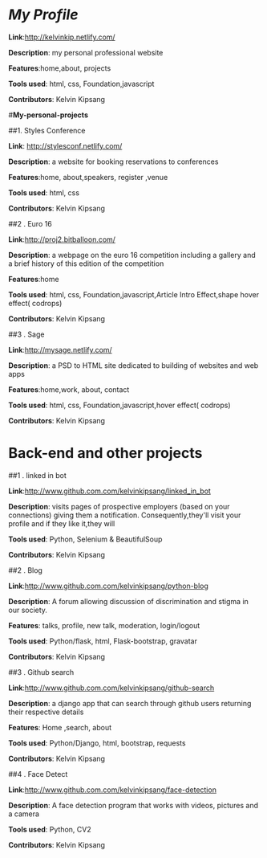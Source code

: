 

# *My Profile*

**Link**:http://kelvinkip.netlify.com/

**Description**: my personal professional website

**Features**:home,about, projects 

**Tools used**: html, css, Foundation,javascript

**Contributors**: Kelvin Kipsang 






#**My-personal-projects**





##1. Styles Conference

**Link**: http://stylesconf.netlify.com/

**Description**: a website for booking reservations to conferences 

**Features**:home, about,speakers, register ,venue

**Tools used**: html, css

**Contributors**: Kelvin Kipsang




##2 . Euro 16

**Link**:http://proj2.bitballoon.com/

**Description**: a webpage on the euro 16 competition including a gallery and a brief history of this edition of the competition

**Features**:home

**Tools used**: html, css, Foundation,javascript,Article Intro Effect,shape hover effect( codrops) 

**Contributors**: Kelvin Kipsang



##3 . Sage

**Link**:http://mysage.netlify.com/

**Description**: a PSD to HTML site dedicated to building of websites and web apps

**Features**:home,work, about, contact

**Tools used**: html, css, Foundation,javascript,hover effect( codrops) 

**Contributors**: Kelvin Kipsang


# Back-end and other projects

##1 . linked in bot 

**Link**:http://www.github.com.com/kelvinkipsang/linked_in_bot

**Description**:  visits pages of prospective employers (based on your connections) giving them a notification. Consequently,they'll visit your profile and if they like it,they will 

**Tools used**: Python, Selenium & BeautifulSoup 

**Contributors**: Kelvin Kipsang



##2 . Blog 

**Link**:http://www.github.com.com/kelvinkipsang/python-blog

**Description**:  A forum allowing discussion of discrimination and stigma in our society. 

**Features**: talks, profile, new talk, moderation, login/logout

**Tools used**: Python/flask, html, Flask-bootstrap, gravatar

**Contributors**: Kelvin Kipsang


##3 . Github search

**Link**:http://www.github.com.com/kelvinkipsang/github-search 

**Description**:  a django app that can search through github users returning their respective details

**Features**: Home ,search, about

**Tools used**: Python/Django, html, bootstrap, requests

**Contributors**: Kelvin Kipsang



##4 . Face Detect

**Link**:http://www.github.com.com/kelvinkipsang/face-detection

**Description**:  A face detection program that works with videos, pictures and a camera

**Tools used**: Python, CV2

**Contributors**: Kelvin Kipsang
















